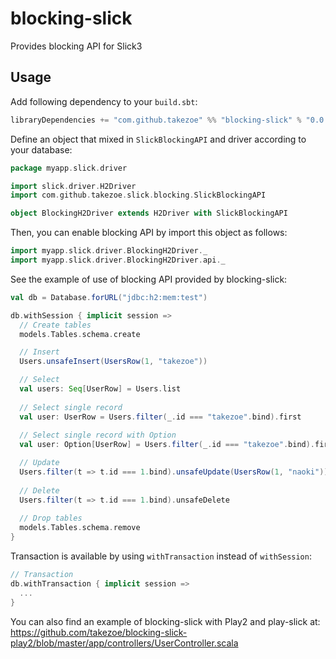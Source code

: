 blocking-slick
==============

Provides blocking API for Slick3

Usage
-----

Add following dependency to your `build.sbt`:

```scala
libraryDependencies += "com.github.takezoe" %% "blocking-slick" % "0.0.1"
```

Define an object that mixed in `SlickBlockingAPI` and driver according to your database:

```scala
package myapp.slick.driver

import slick.driver.H2Driver
import com.github.takezoe.slick.blocking.SlickBlockingAPI

object BlockingH2Driver extends H2Driver with SlickBlockingAPI
```

Then, you can enable blocking API by import this object as follows:

```scala
import myapp.slick.driver.BlockingH2Driver._
import myapp.slick.driver.BlockingH2Driver.api._
```

See the example of use of blocking API provided by blocking-slick:

```scala
val db = Database.forURL("jdbc:h2:mem:test")

db.withSession { implicit session =>
  // Create tables
  models.Tables.schema.create

  // Insert
  Users.unsafeInsert(UsersRow(1, "takezoe"))

  // Select
  val users: Seq[UserRow] = Users.list
  
  // Select single record
  val user: UserRow = Users.filter(_.id === "takezoe".bind).first
  
  // Select single record with Option
  val user: Option[UserRow] = Users.filter(_.id === "takezoe".bind).firstOption

  // Update
  Users.filter(t => t.id === 1.bind).unsafeUpdate(UsersRow(1, "naoki"))
  
  // Delete
  Users.filter(t => t.id === 1.bind).unsafeDelete
  
  // Drop tables
  models.Tables.schema.remove
}
```

Transaction is available by using `withTransaction` instead of `withSession`:

```scala
// Transaction
db.withTransaction { implicit session =>
  ...
}
```

You can also find an example of blocking-slick with Play2 and play-slick at:
https://github.com/takezoe/blocking-slick-play2/blob/master/app/controllers/UserController.scala
